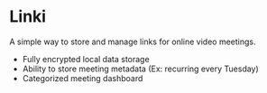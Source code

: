 # Linki

A simple way to store and manage links for online video meetings.
* Fully encrypted local data storage
* Ability to store meeting metadata (Ex: recurring every Tuesday)
* Categorized meeting dashboard
